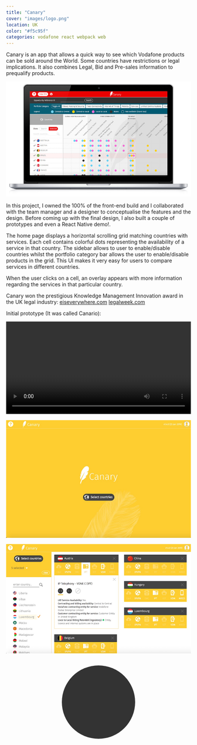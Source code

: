 ```yaml
---
title: "Canary"
cover: "images/logo.png"
location: UK
color: "#f5c95f"
categories: vodafone react webpack web
---
```


<style>
.loader {
  border-radius: 100px;
}
</style>

Canary is an app that allows a quick way to see which Vodafone products can be sold around the World. Some countries have restrictions or legal implications. It also combines Legal, Bid and Pre-sales information to prequalify products.

![](./images/1.jpg "Home page")

In this project, I owned the 100% of the front-end build and I collaborated with the team manager and a designer to conceptualise the features and the design. Before coming up with the final design, I also built a couple of prototypes and even a React Native demo!.

The home page displays a horizontal scrolling grid matching countries with services. Each cell contains colorful dots representing the availability of a service in that country. The sidebar allows to user to enable/disable countries whilst the portfolio category bar allows the user to enable/disable products in the grid. This UI makes it very easy for users to compare services in different countries.

When the user clicks on a cell, an overlay appears with more information regarding the services in that particular country.

Canary won the prestigious Knowledge Management Innovation award in the UK legal industry: [eiseverywhere.com](https://www.eiseverywhere.com/ehome/legalweekinnovationawards/567021/) [legalweek.com](https://www.law.com/legal-week/sites/legalweek/2017/06/27/legal-week-innovation-awards-knowledge-management-innovation-award-vodafone-global-enterprise/?slreturn=20170528041243)

Initial prototype (It was called Canario):

<video class="full-img" width="100%" controls>
  <source src="./images/canario.mp4" type="video/mp4" />
</video>

![](./images/3.jpg "Second prototype")

![](./images/2.jpg "Second prototype")

<p style="text-align: center; margin-top: 30px">
  <img class="loader" src="./images/loader.gif" alt="loader" />
</p>
